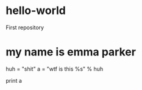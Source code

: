 # hello-world
First repository
# my name is emma parker

huh = "shit"
a = "wtf is this %s" % huh

print a
